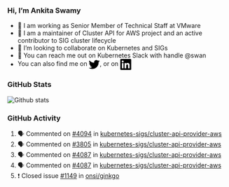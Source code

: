 ### Hi, I’m Ankita Swamy

- 💼 I am working as Senior Member of Technical Staff at VMware
- 👀 I am a maintainer of Cluster API for AWS project and an active contributor to SIG cluster lifecycle
- 💞️ I’m looking to collaborate on Kubernetes and SIGs
- 💬 You can reach me out on Kubernetes Slack with handle @swan
- You can also find me on <a href="https://twitter.com/SwamyAnkita" target="blank"><img align="center" src="https://raw.githubusercontent.com/Ankitasw/Ankitasw/master/svg/twitter.svg" alt="Ankitasw" height="25" width="25" color="#1DA1f2" /></a>, or on <a href="https://www.linkedin.com/in/Ankitaswamy/" target="blank"><img align="center" src="https://raw.githubusercontent.com/Ankitasw/Ankitasw/master/svg/linkedin.svg" alt="Ankitasw" height="25" width="25" /></a>

### GitHub Stats
![Github stats](https://github-readme-stats.vercel.app/api?username=Ankitasw&count_private=true&show_icons=true&theme=tokyonight)

### GitHub Activity 
<!--START_SECTION:activity-->
1. 🗣 Commented on [#4094](https://github.com/kubernetes-sigs/cluster-api-provider-aws/issues/4094) in [kubernetes-sigs/cluster-api-provider-aws](https://github.com/kubernetes-sigs/cluster-api-provider-aws)
2. 🗣 Commented on [#3805](https://github.com/kubernetes-sigs/cluster-api-provider-aws/issues/3805) in [kubernetes-sigs/cluster-api-provider-aws](https://github.com/kubernetes-sigs/cluster-api-provider-aws)
3. 🗣 Commented on [#4087](https://github.com/kubernetes-sigs/cluster-api-provider-aws/issues/4087) in [kubernetes-sigs/cluster-api-provider-aws](https://github.com/kubernetes-sigs/cluster-api-provider-aws)
4. 🗣 Commented on [#4087](https://github.com/kubernetes-sigs/cluster-api-provider-aws/issues/4087) in [kubernetes-sigs/cluster-api-provider-aws](https://github.com/kubernetes-sigs/cluster-api-provider-aws)
5. ❗️ Closed issue [#1149](https://github.com/onsi/ginkgo/issues/1149) in [onsi/ginkgo](https://github.com/onsi/ginkgo)
<!--END_SECTION:activity-->
